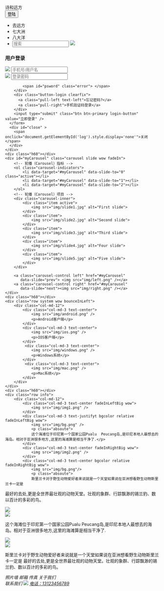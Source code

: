 <!DOCTYPE html>
<html lang="en">
<head>
<meta charset="utf-8">
<meta name="viewport" content="width=device-width, initial-scale=1">
<title>诗和远方</title>
<meta name="description" content="诗和远方">
<meta name="keywords" content="诗和远方" />
<link rel="shortcut icon" href="" type="image/x-icon">
<!-- Bootstrap -->
<link rel="stylesheet" type="text/css"  href="css/bootstrap.css">
<!-- Stylesheet============================== -->
<link rel="stylesheet" type="text/css"  href="css/style.css">
<link rel="stylesheet" type="text/css"  href="css/animate.min.css">
</head>
<body>
    <!-- Navigation -->
    <nav class="navbar navbar-custom" role="navigation">
        <div class="container bounceInDown wow">
        	<div class="pull-left navbar-title col-lg-2">
                <a>诗和远方</a>
            </div> 
            <button id="fat-btn" class="login-btn btn col-lg-1 pull-right btn-primary" data-loading-text="Loading..." onclick="document.getElementById('log').style.display='block'" type="button">登陆</button>
            <div class="pull-right col-lg-6">
                <ul class="nav navbar-nav">
                	<li class="active">
                        <a>去远方</a>
                    </li>
                    <li>
                        <a>七大洲</a>
                    </li>
                    <li>
                        <a>八大洋</a>
                    </li>   
                    <li class="col-lg-5 pull-right">
                    	<div class="input-group">
							<input type="text" placeholder="搜索" class="form-control">
							<span class="input-group-addon btn btn-primary"><img src="img/search.png" /></span>
                    	</div>
                    </li>                   
                </ul>
            </div>
        </div>
    </nav>
    <div id="log" class="fadeInDown wow">
	  <form action="" method="post">
	    <h3 class="text-center">用户登录</h3>
	    <div class="form-group row login-group">
	      	<label for="username"><img src="img/user-icon.png" /></label>
	        <input type="text" class="form-control username" name="username"
	          id="username" placeholder="手机号/用户名" onblur='checkName()' required />
	        <span id="user" class="error"> </span>
	    </div>
	    <div class="form-group row login-group">
        	<label for="password"><img src="img/password-icon.png" /></label>
       		<input type="password" class="form-control username"
          name="password"
          id="password" placeholder="登录密码" onblur='checkPassword()' required />
	        
	        <span id="psword" class="error"> </span>
	    </div>
	    <div class="button-login clearfix">
	      <a class="pull-left text-left">忘记密码?</a>
	      <a class="pull-right">手机验证码登录</a>
	    </div>
	    <input type="submit" class="btn btn-primary login-button" value="立即登录" />
	  </form>
	  <div id="close" >
	    <span onclick="document.getElementById('log').style.display='none'">关闭</span>
	  </div>
	</div>
	<div class="h60"></div>
	<div id="myCarousel" class="carousel slide wow fadeIn">
	    <!-- 轮播（Carousel）指标 -->
	    <ol class="carousel-indicators">
	        <li data-target="#myCarousel" data-slide-to="0" class="active"></li>
	        <li data-target="#myCarousel" data-slide-to="1"></li>
	        <li data-target="#myCarousel" data-slide-to="2"></li>
	    </ol>   
	    <!-- 轮播（Carousel）项目 -->
	    <div class="carousel-inner">
	        <div class="item active">
	            <img src="img/slide1.jpg" alt="First slide">
	        </div>
	        <div class="item">
	            <img src="img/slide2.jpg" alt="Second slide">
	        </div>
	        <div class="item">
	            <img src="img/slide3.jpg" alt="Third slide">
	        </div>
	        <div class="item">
	            <img src="img/slide4.jpg" alt="Four slide">
	        </div>
	        <div class="item">
	            <img src="img/slide5.jpg" alt="Five slide">
	        </div>
	    </div>
	 
	    <a class="carousel-control left" href="#myCarousel" 
	       data-slide="prev"> <img src="img/left.png" /></a>
	    <a class="carousel-control right" href="#myCarousel" 
	       data-slide="next"><img src="img/right.png" /></a>
	</div>
	<div class="h60"></div>
	<div class="row system wow bounceInLeft">
	    <div class="col-md-12">
	        <div class="col-md-3 text-center">
				<img src="img/android.png" />
				<p>Android客户端</p>
	        </div>
	        <div class="col-md-3 text-center">
	            <img src="img/ios.png" />
	            <p>IOS客户端</p>
	        </div>
	         <div class="col-md-3 text-center">
	          	<img src="img/windows.png" />
	          	<p>Windows系统</p>
	        </div>
	         <div class="col-md-3 text-center">
	          	<img src="img/mac.png" />
	          	<p>Mac系统</p>
	        </div>
	    </div>
	</div>
	<div class="h60"></div>
	<div class="row info">
		<div class="col-md-12">
			<div class="col-md-3 text-center fadeInLeftBig wow">
	          	<img src="img/img1.png" />
	        </div>
	        <div class="col-md-3 text-justifyt bgcolor relative fadeInLeftBig wow">
	        	<img src="img/bg.png" />
	        	<p class="absoute">
	          	这个海滩位于印尼第一个国家公园Pualu  Peucang岛,是印尼本地人最想去的海岛。相对于亚洲很多地方,这里的海滩算是相当干净了.</p>
	        </div>
	        <div class="col-md-3 text-center fadeInRightBig wow">
	          	<img src="img/img2.png" />
	        </div>
	        <div class="col-md-3 text-center bgcolor relative fadeInRightBig wow">
	        	<img src="img/bg.png"/>
	        	<p class="absoute">
	          	斯里兰卡对于野生动物爱好者来说就是一个天堂如果说在亚洲想看野生动物斯里兰卡一定是
最好的去处,更是全世界最壮观的动物天堂。壮观的象群、行踪飘渺的锡兰豹、数以百计的多彩的鸟。</p>
	        </div>
	    </div>
	    <div class="col-md-12">
			<div class="col-md-3 text-center fadeInLeftBig wow">
	          	<img src="img/img3.png" />
	        </div>
	        <div class="col-md-3 text-center bgcolor relative fadeInLeftBig wow">
	        	<img src="img/bg.png" />
	          	<p class="absoute">这个海滩位于印尼第一个国家公园Pualu  Peucang岛,是印尼本地人最想去的海岛。相对于亚洲很多地方,这里的海滩算是相当干净了.</p> 
	        </div>
	        <div class="col-md-3 text-center fadeInRightBig wow">
	          	<img src="img/img4.png" />
	        </div>
	        <div class="col-md-3 text-center bgcolor relative fadeInRightBig wow">
	        	<img src="img/bg.png" />
	          	<p  class="absoute">斯里兰卡对于野生动物爱好者来说就是一个天堂如果说在亚洲想看野生动物斯里兰卡一定是
最好的去处,更是全世界最壮观的动物天堂。壮观的象群、行踪飘渺的锡兰豹、数以百计的多彩的鸟。</p>
	        </div>
	    </div>
	</div>
	<div class="h60"></div>
	<address class="conact-me slideInLeft wow">
		<div class="row">
			<div class="col-md-12">
	        	<div class="col-md-3">
				</div>
				<div class="col-md-3 clearfix conact-info">
					<a>照片墙</a>
					<a>邮箱</a>
					<a>传真</a>
					<a>关于我们</a>
				</div>
				<div class="col-md-3 text-center conact-phone">
					<a>联系我们</a>
					<img src="img/icon.png"  />
					<a href="tel:13123456789">电话：13123456789</a>
				</div>
				<div class="col-md-3">
				</div>
			</div>
		</div>
	</address>
<script type="text/javascript" src="js/jquery.1.11.1.js"></script> 
<script type="text/javascript" src="js/bootstrap.js"></script>
<script type="text/javascript" src="js/wow.min.js"></script> 
<script>new WOW().init();</script>
<script>
  var checkName=function() {
    document.getElementById("user").innerHTML ="";
    var name = eval(document.getElementById('username')).value;
    if (name.length > 20 || name.length < 1)
      document.getElementById("user").innerHTML = "用户名长度在1-20之间！" ;
  }
  var checkPassword = function(){
    document.getElementById("psword").innerHTML ="";
    var name = eval(document.getElementById('password')).value;
    if (name.length > 12 || name.length < 6)
      document.getElementById("psword").innerHTML="密码长度在6-12之间！" ;
  }
  <div class="banquan">
	<div class="djcopyright" style="margin-bottom: 10px; text-align: center; font-size:12px;background:rgb(239, 239, 239);color: #CBC8C8;">
		<p>版权所有：雪梨作业</p>
		
	</div>
</script>

</div>
</body>
</html>
